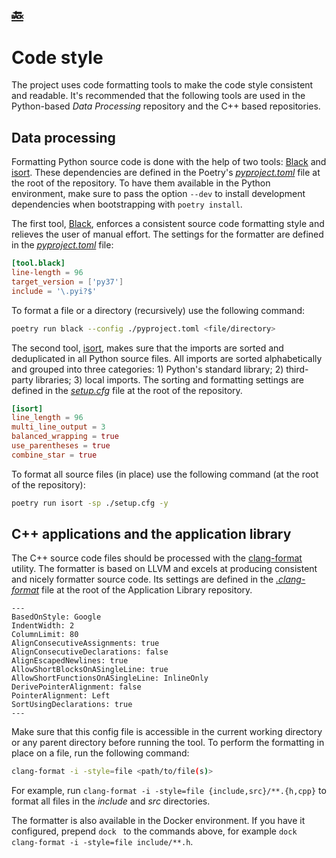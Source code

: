 [:back:](/home)
---

# Code style

The project uses code formatting tools to make the code style consistent and readable. It's recommended that the following tools are used in the Python-based *Data Processing* repository and the C++ based repositories.

## Data processing

Formatting Python source code is done with the help of two tools: [Black](https://black.readthedocs.io/en/stable/index.html) and [isort](https://pypi.org/project/isort/). These dependencies are defined in the Poetry's *[pyproject.toml](https://gitlab.ethz.ch/tec/public/exot/eengine/blob/master/pyproject.toml)* file at the root of the repository. To have them available in the Python environment, make sure to pass the option `--dev` to install development dependencies when bootstrapping with `poetry install`.

The first tool, [Black](https://black.readthedocs.io/en/stable/index.html), enforces a consistent source code formatting style and relieves the user of manual effort. The settings for the formatter are defined in the *[pyproject.toml](https://gitlab.ethz.ch/tec/public/exot/eengine/blob/master/pyproject.toml)* file:

```toml
[tool.black]
line-length = 96
target_version = ['py37']
include = '\.pyi?$'
```

To format a file or a directory (recursively) use the following command:

```bash
poetry run black --config ./pyproject.toml <file/directory>
```

The second tool, [isort](https://pypi.org/project/isort/), makes sure that the imports are sorted and deduplicated in all Python source files. All imports are sorted alphabetically and grouped into three categories: 1) Python's standard library; 2) third-party libraries; 3) local imports. The sorting and formatting settings are defined in the *[setup.cfg](https://gitlab.ethz.ch/tec/public/exot/eengine/blob/master/setup.cfg)* file at the root of the repository.

```toml
[isort]
line_length = 96
multi_line_output = 3
balanced_wrapping = true
use_parentheses = true
combine_star = true
```

To format all source files (in place) use the following command (at the root of the repository):

```bash
poetry run isort -sp ./setup.cfg -y
```

## C++ applications and the application library

The C++ source code files should be processed with the [clang-format](https://clang.llvm.org/docs/ClangFormat.html) utility. The formatter is based on LLVM and excels at producing consistent and nicely formatter source code. Its settings are defined in the *[.clang-format](https://gitlab.ethz.ch/tec/public/exot/app_lib/blob/master/.clang-format)* file at the root of the Application Library repository.

```
---
BasedOnStyle: Google
IndentWidth: 2
ColumnLimit: 80
AlignConsecutiveAssignments: true
AlignConsecutiveDeclarations: false
AlignEscapedNewlines: true
AllowShortBlocksOnASingleLine: true
AllowShortFunctionsOnASingleLine: InlineOnly
DerivePointerAlignment: false
PointerAlignment: Left
SortUsingDeclarations: true
---
```

Make sure that this config file is accessible in the current working directory or any parent directory before running the tool. To perform the formatting in place on a file, run the following command:

```bash
clang-format -i -style=file <path/to/file(s)>
```

For example, run `clang-format -i -style=file {include,src}/**.{h,cpp}` to format all files in the *include* and *src* directories.

The formatter is also available in the Docker environment. If you have it configured, prepend `dock ` to the commands above, for example `dock clang-format -i -style=file include/**.h`.